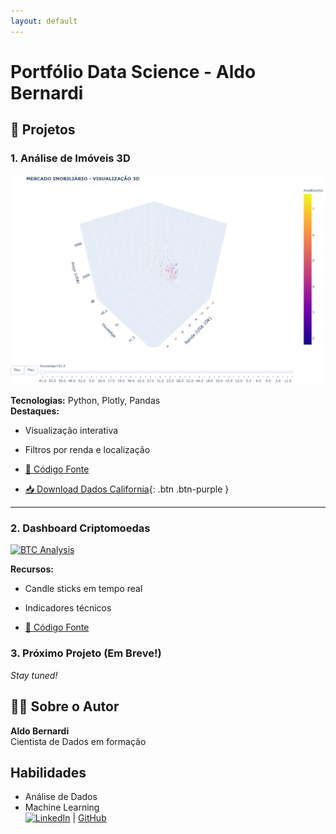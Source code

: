 ```yaml
---
layout: default
---
```


<link rel="icon" href="{{ '/01_California_Housing/assets/images/favicon.ico' | relative_url }}">

# Portfólio Data Science - Aldo Bernardi

## 🚀 Projetos

### 1. Análise de Imóveis 3D
[![Preview](assets/images/preview_3d.png)](assets/3d_imoveis.html)


**Tecnologias:** Python, Plotly, Pandas  
**Destaques:**  
- Visualização interativa  
- Filtros por renda e localização  

- [📁 Código Fonte](https://github.com/aldber/DataScience-Portfolio/tree/main/notebooks)
- [📥 Download Dados California](01_California_Housing/data/california_housing.csv){: .btn .btn-purple }
---
### 2. Dashboard Criptomoedas

[![BTC Analysis](02_Crypto_Analysis/assets/btc_analysis.png)](02_Crypto_Analysis/assets/crypto_dashboard.html)

**Recursos:**
- Candle sticks em tempo real
- Indicadores técnicos

- [📁 Código Fonte](02_Crypto_Analysis/notebooks/crypto_analysis.ipynb)

### 3. Próximo Projeto (Em Breve!)
*Stay tuned!*

## 👨‍💻 Sobre o Autor
**Aldo Bernardi**  
Cientista de Dados em formação
## Habilidades  
- <i class="fas fa-chart-line"></i> Análise de Dados  
- <i class="fas fa-robot"></i> Machine Learning  
[![LinkedIn](https://img.shields.io/badge/LinkedIn-0077B5?style=flat&logo=linkedin)](https://linkedin.com/in/aldo-bernardi/) | [GitHub](https://github.com/aldber)
